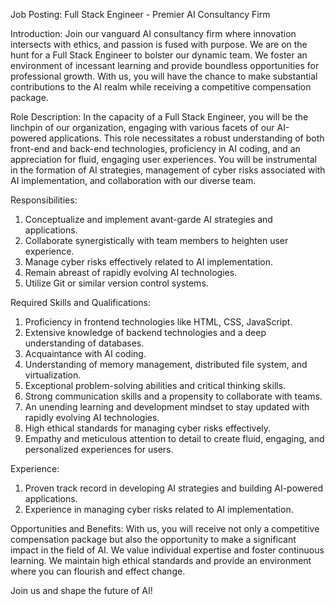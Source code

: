 Job Posting: Full Stack Engineer - Premier AI Consultancy Firm

Introduction:
Join our vanguard AI consultancy firm where innovation intersects with ethics, and passion is fused with purpose. We are on the hunt for a Full Stack Engineer to bolster our dynamic team. We foster an environment of incessant learning and provide boundless opportunities for professional growth. With us, you will have the chance to make substantial contributions to the AI realm while receiving a competitive compensation package.

Role Description:
In the capacity of a Full Stack Engineer, you will be the linchpin of our organization, engaging with various facets of our AI-powered applications. This role necessitates a robust understanding of both front-end and back-end technologies, proficiency in AI coding, and an appreciation for fluid, engaging user experiences. You will be instrumental in the formation of AI strategies, management of cyber risks associated with AI implementation, and collaboration with our diverse team.

Responsibilities:
1. Conceptualize and implement avant-garde AI strategies and applications.
2. Collaborate synergistically with team members to heighten user experience.
3. Manage cyber risks effectively related to AI implementation.
4. Remain abreast of rapidly evolving AI technologies.
5. Utilize Git or similar version control systems.

Required Skills and Qualifications:
1. Proficiency in frontend technologies like HTML, CSS, JavaScript.
2. Extensive knowledge of backend technologies and a deep understanding of databases.
3. Acquaintance with AI coding.
4. Understanding of memory management, distributed file system, and virtualization.
5. Exceptional problem-solving abilities and critical thinking skills.
6. Strong communication skills and a propensity to collaborate with teams.
7. An unending learning and development mindset to stay updated with rapidly evolving AI technologies.
8. High ethical standards for managing cyber risks effectively.
9. Empathy and meticulous attention to detail to create fluid, engaging, and personalized experiences for users.

Experience:
1. Proven track record in developing AI strategies and building AI-powered applications.
2. Experience in managing cyber risks related to AI implementation.

Opportunities and Benefits:
With us, you will receive not only a competitive compensation package but also the opportunity to make a significant impact in the field of AI. We value individual expertise and foster continuous learning. We maintain high ethical standards and provide an environment where you can flourish and effect change.

Join us and shape the future of AI!